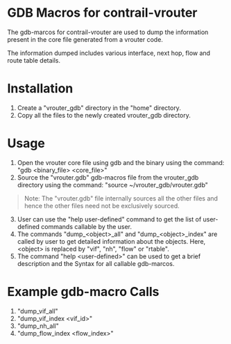﻿# GDB Macros for contrail-vrouter
The gdb-marcos for contrail-vrouter are used to dump the information present in the core file generated from a vrouter code. 

The information dumped includes various interface, next hop, flow and route table details.
# Installation
1. Create a "vrouter_gdb" directory in the "home" directory.
2. Copy all the files to the newly created vrouter_gdb directory.
# Usage
1. Open the vrouter core file using gdb and the binary using the command: "gdb \<binary_file\> \<core_file\>"
2. Source the "vrouter.gdb" gdb-macros file from the vrouter_gdb directory using the command: "source ~/vrouter_gdb/vrouter.gdb"
>Note: The "vrouter.gdb" file internally sources all the other files and hence the other files need not be exclusively sourced.
3. User can use the "help user-defined" command to get the list of user-defined commands callable by the user.
4. The commands "dump\_\<object\>\_all" and "dump\_\<object\>\_index" are called by user to get detailed information about the objects. Here, \<object\> is replaced by "vif", "nh", "flow" or "rtable".
5. The command "help \<user-defined\>" can be used to get a brief description and the Syntax for all callable gdb-marcos.
# Example gdb-macro Calls
1. "dump_vif_all"
2. "dump_vif_index \<vif_id\>"
3. "dump_nh_all"
4. "dump_flow_index \<flow_index\>"
